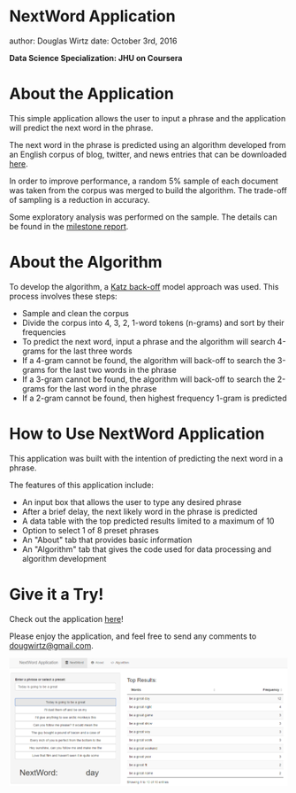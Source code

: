 NextWord Application
========================================================
author: Douglas Wirtz
date: October 3rd, 2016

**Data Science Specialization: JHU on Coursera**

About the Application
========================================================
This simple application allows the user to input a 
phrase and the application will predict the next word
in the phrase.

The next word in the phrase is predicted using an
algorithm developed from an English corpus of blog, twitter, and
news entries that can be downloaded [here](https://d396qusza40orc.cloudfront.net/dsscapstone/dataset/Coursera-SwiftKey.zip).

In order to improve performance, a random 5% sample of each document
was taken from the corpus was merged to build the algorithm. The 
trade-off of sampling is a reduction in accuracy.

Some exploratory analysis was performed on the sample. The 
details can be found in the [milestone report](http://rpubs.com/dswirtz/milestone).

About the Algorithm
========================================================

To develop the algorithm, a [Katz back-off](https://en.wikipedia.org/wiki/Katz%27s_back-off_model)
model approach was used. This process involves these steps:

- Sample and clean the corpus
- Divide the corpus into 4, 3, 2, 1-word tokens (n-grams) and 
sort by their frequencies
- To predict the next word, input a phrase and the algorithm will search 
4-grams for the last three words
- If a 4-gram cannot be found, the algorithm will back-off to search
the 3-grams for the last two words in the phrase
- If a 3-gram cannot be found, the algorithm will back-off to search 
the 2-grams for the last word in the phrase
- If a 2-gram cannot be found, then highest frequency 1-gram is predicted

How to Use NextWord Application
========================================================

This application was built with the intention of predicting the next word in a phrase. 

The features of this application include:
- An input box that allows the user to type any desired phrase
- After a brief delay, the next likely word in the phrase is predicted
- A data table with the top predicted results limited to a maximum of 10 
- Option to select 1 of 8 preset phrases
- An "About" tab that provides basic information
- An "Algorithm" tab that gives the code used for data processing and algorithm development

Give it a Try!
========================================================

Check out the application [here](https://dswirtz.shinyapps.io/NextWord_App/)! 

Please enjoy the application, and feel free to send any comments to dougwirtz@gmail.com.

![alt text](App_Image.PNG)
